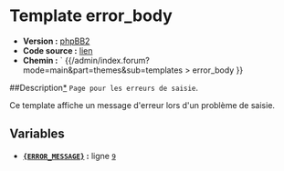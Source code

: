# Template error_body

* __Version :__ [phpBB2](.)
* __Code source :__ [lien](../../src/subsilver/error_body.tpl)
* __Chemin :__ ` {{/admin/index.forum?mode=main&part=themes&sub=templates > error_body }}

##Description[*](https://fa-tvars.appspot.com/tpl/subsilver/error_body)
`Page pour les erreurs de saisie`.

Ce template affiche un message d'erreur lors d'un problème de saisie.

## Variables

* __[`{ERROR_MESSAGE}`](https://github.com/Etana/template/blob/master/var/ERROR_MESSAGE.md#readme) :__ ligne [`9`](../../src/subsilver/error_body.tpl#L9)
